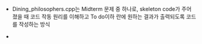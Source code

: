 - Dining_philosophers.cpp는 Midterm 문제 중 하나로,
skeleton code가 주어졌을 때 코드 작동 원리를 이해하고 To do이하 란에 원하는 결과가 출력되도록 코드를 작성하는 방식 

- 
